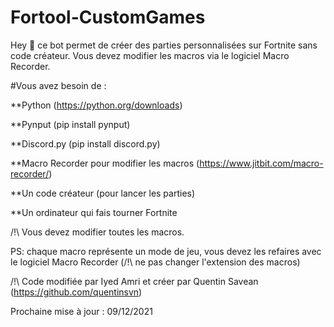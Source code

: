 # Fortool-CustomGames
Hey 🖖 ce bot permet de créer des parties personnalisées sur Fortnite sans code créateur.
Vous devez modifier les macros via le logiciel Macro Recorder.

#Vous avez besoin de :

**Python (https://python.org/downloads)

**Pynput (pip install pynput)

**Discord.py (pip install discord.py)

**Macro Recorder pour modifier les macros (https://www.jitbit.com/macro-recorder/)

**Un code créateur (pour lancer les parties)

**Un ordinateur qui fais tourner Fortnite

/!\ Vous devez modifier toutes les macros.

PS: chaque macro représente un mode de jeu, vous devez les refaires avec le logiciel Macro Recorder (/!\ ne pas changer l'extension des macros)

/!\ Code modifiée par Iyed Amri et créer par Quentin Savean (https://github.com/quentinsvn)

Prochaine mise à jour : 09/12/2021
